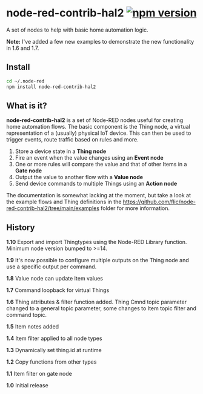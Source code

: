 # node-red-contrib-hal2 [![npm version](https://badge.fury.io/js/node-red-contrib-hal2.svg)](https://badge.fury.io/js/node-red-contrib-hal2)
A set of nodes to help with basic home automation logic.

**Note:** I've added a few new examples to demonstrate the new functionality in 1.6 and 1.7.

## Install
```bash
cd ~/.node-red
npm install node-red-contrib-hal2
```

## What is it?
**node-red-contrib-hal2** is a set of Node-RED nodes useful for creating home automation flows. The basic component is the Thing node, a virtual representation of a (usually) physical IoT device. This can then be used to trigger events, route traffic based on rules and more.

1. Store a device state in a **Thing node**
2. Fire an event when the value changes using an **Event node**
3. One or more rules will compare the value and that of other Items in a **Gate node**
4. Output the value to another flow with a **Value node**
5. Send device commands to multiple Things using an **Action node**

The documentation is somewhat lacking at the moment, but take a look at the example flows and Thing definitions in the https://github.com/flic/node-red-contrib-hal2/tree/main/examples folder for more information.

## History

**1.10** Export and import Thingtypes using the Node-RED Library function. Minimum node version bumped to >=14. 

**1.9** It's now possible to configure multiple outputs on the Thing node and use a specific output per command.

**1.8** Value node can update Item values

**1.7** Command loopback for virtual Things

**1.6** Thing attributes & filter function added. Thing Cmnd topic parameter changed to a general topic parameter, some changes to Item topic filter and command topic.

**1.5** Item notes added

**1.4** Item filter applied to all node types

**1.3** Dynamically set thing.id at runtime

**1.2** Copy functions from other types

**1.1** Item filter on gate node

**1.0** Initial release